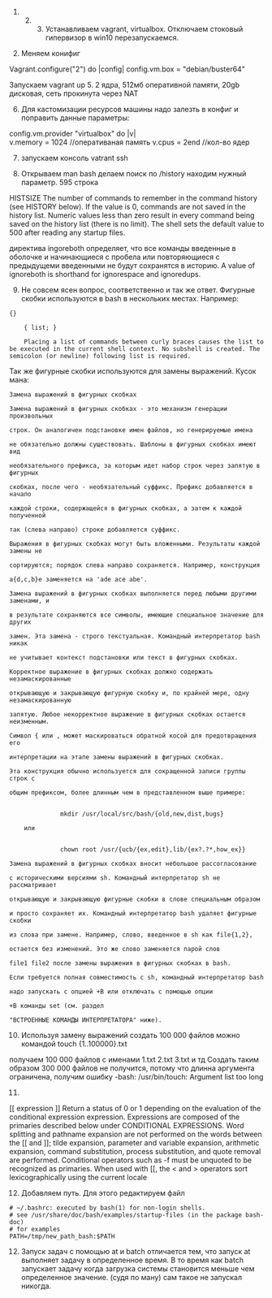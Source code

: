 1. 2. 3. Устанавливаем vagrant, virtualbox. Отключаем стоковый гипервизор в win10 перезапускаемся.

4. Меняем конифиг 

Vagrant.configure("2") do |config|
  config.vm.box = "debian/buster64"
  
Запускаем vagrant up
5. 2 ядра, 512мб оперативной памяти, 20gb дисковая, сеть прокинута через NAT

6. Для кастомизации ресурсов машины надо залезть в конфиг и поправить данные параметры:

config.vm.provider "virtualbox" do |v|  
	v.memory = 1024  //оперативаная память
	v.cpus = 2end	 //кол-во ядер

7. запускаем консоль vatrant ssh

8. Открываем man bash делаем поиск по /history находим нужный параметр. 595 строка

HISTSIZE
The  number of commands to remember in the command history (see HISTORY below).
If the value is 0, commands are not saved in the history list.
Numeric values less than zero result in every command being saved on the history list (there is no limit).
The shell sets the default value to 500 after reading any startup files.

директива ingoreboth определяет, что все команды введенные в оболочке и начинающиеся с пробела или повторяющиеся с предыдущеми введенными не будут сохранятся в историю.
A value of ignoreboth is shorthand for ignorespace and ignoredups.

9. Не совсем ясен вопрос, соответственно и так же ответ. Фигурные скобки используются в bash в нескольких местах. Например:
```
{}

    { list; }

    Placing a list of commands between curly braces causes the list to be executed in the current shell context. No subshell is created. The semicolon (or newline) following list is required. 
```
Так же фигурные скобки используются для замены выражений. Кусок мана:
```
Замена выражений в фигурных скобках

Замена выражений в фигурных скобках - это механизм генерации произвольных

строк. Он аналогичен подстановке имен файлов, но генерируемые имена

не обязательно должны существовать. Шаблоны в фигурных скобках имеют вид

необязательного префикса, за которым идет набор строк через запятую в фигурных

скобках, после чего - необязательный суффикс. Префикс добавляется в начало

каждой строки, содержащейся в фигурных скобках, а затем к каждой полученной

так (слева направо) строке добавляется суффикс.

Выражения в фигурных скобках могут быть вложенными. Результаты каждой замены не

сортируются; порядок слева направо сохраняется. Например, конструкция

a{d,c,b}e заменяется на 'ade ace abe'.

Замена выражений в фигурных скобках выполняется перед любыми другими заменами, и

в результате сохраняются все символы, имеющие специальное значение для других

замен. Эта замена - строго текстуальная. Командный интерпретатор bash никак

не учитывает контекст подстановки или текст в фигурных скобках.

Корректное выражение в фигурных скобках должно содержать незамаскированные

открывающую и закрывающую фигурную скобку и, по крайней мере, одну незамаскированную

запятую. Любое некорректное выражение в фигурных скобках остается неизменным.

Символ { или , может маскироваться обратной косой для предотвращения его

интерпретации на этапе замены выражений в фигурных скобках.

Эта конструкция обычно используется для сокращенной записи группы строк с

общим префиксом, более длинным чем в представленном выше примере:


              mkdir /usr/local/src/bash/{old,new,dist,bugs}

    или


              chown root /usr/{ucb/{ex,edit},lib/{ex?.?*,how_ex}}

Замена выражений в фигурных скобках вносит небольшое рассогласование

с историческими версиями sh. Командный интерпретатор sh не рассматривает

открывающую и закрывающую фигурные скобки в слове специальным образом

и просто сохраняет их. Командный интерпретатор bash удаляет фигурные скобки

из слова при замене. Например, слово, введенное в sh как file{1,2},

остается без изменений. Это же слово заменяется парой слов

file1 file2 после замены выражения в фигурных скобках в bash.

Если требуется полная совместимость с sh, командный интерпретатор bash

надо запускать с опцией +B или отключать с помощью опции

+B команды set (см. раздел

"ВСТРОЕННЫЕ КОМАНДЫ ИНТЕРПРЕТАТОРА" ниже). 
```

10. Используя замену выражений создать 100 000 файлов можно командой
touch {1..100000}.txt 

получаем 100 000 файлов с именами 1.txt 2.txt 3.txt и тд
Создать таким образом 300 000 файлов не получится, потому что длинна аргумента ограничена, получим ошибку 
-bash: /usr/bin/touch: Argument list too long 

11. 
 [[ expression ]]
 Return  a  status  of 0 or 1 depending on the evaluation of the conditional expression expression.
 Expressions are composed of the primaries described below under CONDITIONAL EXPRESSIONS.
 Word splitting and pathname expansion are not performed on the words between the [[ and ]];
 tilde expansion, parameter and variable expansion, arithmetic expansion, command substitution, process substitution, and  quote  removal  are  performed.
 Conditional operators such as -f must be unquoted to be recognized as primaries.
 When used with [[, the < and > operators sort lexicographically using the current locale
 
 12. Добавляем путь. Для этого редактируем файл
 ```
 # ~/.bashrc: executed by bash(1) for non-login shells.
 # see /usr/share/doc/bash/examples/startup-files (in the package bash-doc)
 # for examples
 PATH=/tmp/new_path_bash:$PATH
 ```
 
 
 12. Запуск задач с помощью at и batch отличается тем, что запуск at выполняет задачу в определенное время. В то время как batch запускает задачу когда загрузка системы становится меньше чем определенное значение. (судя по ману) сам такое не запускал никогда.
 
 